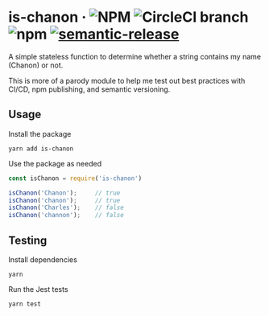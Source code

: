 # is-chanon &middot; ![NPM](https://img.shields.io/npm/l/is-chanon.svg) ![CircleCI branch](https://img.shields.io/circleci/project/github/chanonroy/is-chanon/master.svg) ![npm](https://img.shields.io/npm/v/is-chanon.svg) [![semantic-release](https://img.shields.io/badge/%20%20%F0%9F%93%A6%F0%9F%9A%80-semantic--release-e10079.svg)](https://github.com/semantic-release/semantic-release)

A simple stateless function to determine whether a string contains my name (Chanon) or not. 

This is more of a parody module to help me test out best practices with CI/CD, npm publishing, and semantic versioning.


## Usage

Install the package
```
yarn add is-chanon
```

Use the package as needed
```js
const isChanon = require('is-chanon')

isChanon('Chanon');     // true
isChanon('chanon');     // true
isChanon('Charles');    // false
isChanon('channon');    // false
```

## Testing

Install dependencies
```
yarn
```

Run the Jest tests
```
yarn test
```
